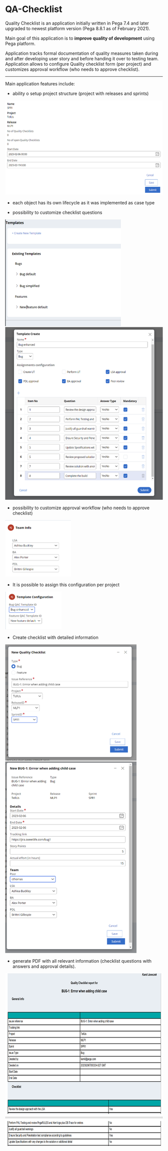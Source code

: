 
# QA-Checklist

Quality Checklist is an application initially written in Pega 7.4 and later upgraded to newest platform version (Pega 8.8.1 as of February 2021). 

Main goal of this application is to **improve quality of development** using Pega platform.

Application tracks formal documentation of quality measures taken during and after developing user story and before handing it over to testing team. Application allows to configure Quality checklist form (per project) and customizes approval workflow (who needs to approve checklist).

---

Main application features include:

 - ability o setup project structure (project with releases and sprints)

<img src="/images/2023-02-06_10-33-18.png" alt= “” width="600" height="300">
 
 - each object has its own lifecycle as it was implemented as case type
 
 - possibility to customize checklist questions
 
 <img src="/images/2023-02-06_10-01-58.png" alt= “” width="370" height="340">


 <img src="/images/2023-02-06_10-03-58.png" alt= “” width="550" height="550">

 
 - possibility to customize approval workflow (who needs to approve checklist)
 
  <img src="/images/2023-02-06_10-31-21.png" alt= “” width="210" height="180">

 
 - It is possible to assign this configuration per project

 <img src="/images/2023-02-06_10-32-00.png" alt= “” width="180" height="120">
 
 - Create checklist with detailed information

 <img src="/images/2023-02-06_10-34-38.png" alt= “” width="420" height="370">

 <img src="/images/2023-02-06_10-35-14.png" alt= “” width="420" height="610">
 
 - generate PDF with all relevant information (checklist questions with answers and approval details).

 <img src="/images/2023-02-06_10-40-21.png" alt= “” width="850" height="550">


